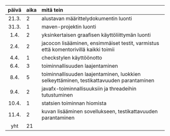 | päivä | aika | mitä tein  |
| :----:|:-----| :-----|
| 21.3. | 2    | alustavan määrittelydokumentin luonti |
| 31.3. | 1    | maven-projektin luonti |
| 1.4.  | 2    | yksinkertaisen graafisen käyttöliittymän luonti |
| 2.4.  | 2    | jacocon lisääminen, ensimmäiset testit, varmistus että komentorivillä kaikki toimii |
| 4.4.  | 1    | checkstylen käyttöönotto |
| 6.4.  | 3    | toiminnallisuuden laajentaminen |
| 8.4.  | 5    | toiminnallisuuden laajentaminen, luokkien selkeyttäminen, testikattavuuden parantaminen |
| 9.4.  | 2    | javafx-toiminnallisuuksiin ja threadeihin tutustuminen |
| 10.4. | 1    | statsien toiminnan hiomista |
| 11.4. | 2    | kuvan lisääminen sovellukseen, testikattavuuden parantaminen |
| yht   | 21   | 
